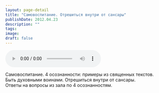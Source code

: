 ```yaml
---
layout: page-detail
title: "Самовоспитание. Отрешиться внутри от сансары"
publishDate: 2012.04.23
description: ""
tags:
image:
draft: false
---
```


<audio title="2012.04.23 - Самовоспитание. Отрешиться внутри от сансары.mp3" src="https://filer-api.advayta.org/v1.0/public/files/75758" controls=""></audio>

 Самовоспитание. 4 осознанности: примеры из священных текстов.  
 Быть духовными воинами. Отрешиться внутри от сансары.  
 Ответы на вопросы из зала по 4 осознанностям.  

  
